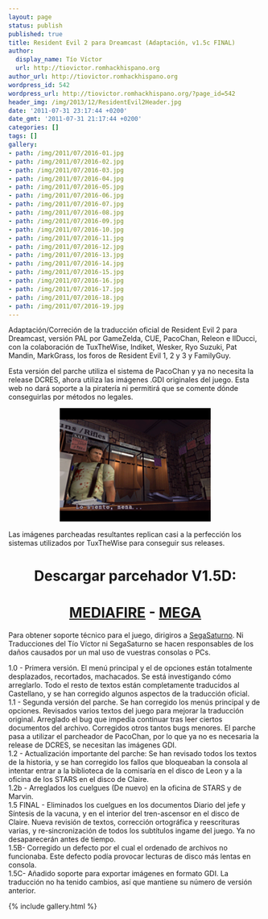 ```yaml
---
layout: page
status: publish
published: true
title: Resident Evil 2 para Dreamcast (Adaptación, v1.5c FINAL)
author:
  display_name: Tío Víctor
  url: http://tiovictor.romhackhispano.org
author_url: http://tiovictor.romhackhispano.org
wordpress_id: 542
wordpress_url: http://tiovictor.romhackhispano.org/?page_id=542
header_img: /img/2013/12/ResidentEvil2Header.jpg
date: '2011-07-31 23:17:44 +0200'
date_gmt: '2011-07-31 21:17:44 +0200'
categories: []
tags: []
gallery:
- path: /img/2011/07/2016-01.jpg
- path: /img/2011/07/2016-02.jpg
- path: /img/2011/07/2016-03.jpg
- path: /img/2011/07/2016-04.jpg
- path: /img/2011/07/2016-05.jpg
- path: /img/2011/07/2016-06.jpg
- path: /img/2011/07/2016-07.jpg
- path: /img/2011/07/2016-08.jpg
- path: /img/2011/07/2016-09.jpg
- path: /img/2011/07/2016-10.jpg
- path: /img/2011/07/2016-11.jpg
- path: /img/2011/07/2016-12.jpg
- path: /img/2011/07/2016-13.jpg
- path: /img/2011/07/2016-14.jpg
- path: /img/2011/07/2016-15.jpg
- path: /img/2011/07/2016-16.jpg
- path: /img/2011/07/2016-17.jpg
- path: /img/2011/07/2016-18.jpg
- path: /img/2011/07/2016-19.jpg
---
```

Adaptación/Correción de la traducción oficial de Resident Evil 2 para Dreamcast, 
versión PAL por GameZelda, CUE, PacoChan, Releon e IlDucci, con la colaboración de 
TuxTheWise, Indiket, Wesker, Ryo Suzuki, Pat Mandin, MarkGrass, los foros de Resident 
Evil 1, 2 y 3 y FamilyGuy.

Esta versión del parche utiliza el sistema de PacoChan y ya no necesita la release 
DCRES, ahora utiliza las imágenes .GDI originales del juego. Esta web no dará soporte 
a la piratería ni permitirá que se comente dónde conseguirlas por métodos no legales.

<p style="text-align: center;"><a href="/img/2013/06/15Final-01-1.jpg"><img src="/img/2013/06/15Final-01.png" alt="Resident Evil 2 para Dreamcast - Versión 1.5 FINAL" width="300" height="225" /></a></p>  
Las imágenes parcheadas resultantes replican casi a la perfección los sistemas utilizados 
por TuxTheWise para conseguir sus releases.

<h1 style="text-align: center;"><strong>Descargar parcehador V1.5D:</strong></h1>
<h1 style="text-align: center;"><strong><a href="http://www.mediafire.com/file/vce12knc6nc3vog/ResidentEvil2DC-V15D.7z">MEDIAFIRE</a> - <a href="
https://mega.nz/#!kc8l1ACZ!NNFAN6CVltIZgsKTTDz9kRT0dOyhtgPu89VngQHizMY">MEGA</a></strong></h1>

Para obtener soporte técnico para el juego, dirigiros a [SegaSaturno](http://www.segasaturno.com/). 
Ni Traducciones del Tío Víctor ni SegaSaturno se hacen responsables de los daños causados por 
un mal uso de vuestras consolas o PCs.

1.0 - Primera versión. El menú principal y el de opciones están totalmente desplazados, 
recortados, machacados. Se está investigando cómo arreglarlo. Todo el resto de textos 
están completamente traducidos al Castellano, y se han corregido algunos aspectos de la 
traducción oficial.  
1.1 - Segunda versión del parche. Se han corregido los menús principal y de opciones. 
Revisados varios textos del juego para mejorar la traducción original. Arreglado el bug 
que impedía continuar tras leer ciertos documentos del archivo. Corregidos otros tantos 
bugs menores. El parche pasa a utilizar el parcheador de PacoChan, por lo que ya no es 
necesaria la release de DCRES, se necesitan las imágenes GDI.  
1.2 - Actualización importante del parche: Se han revisado todos los textos de la historia, 
y se han corregido los fallos que bloqueaban la consola al intentar entrar a la biblioteca 
de la comisaría en el disco de Leon y a la oficina de los STARS en el disco de Claire.  
1.2b - Arreglados los cuelgues (De nuevo) en la oficina de STARS y de Marvin.  
1.5 FINAL - Eliminados los cuelgues en los documentos Diario del jefe y Síntesis de la 
vacuna, y en el interior del tren-ascensor en el disco de Claire. Nueva revisión de textos, 
corrección ortográfica y reescrituras varias, y re-sincronización de todos los subtítulos 
ingame del juego. Ya no desaparecerán antes de tiempo.  
1.5B- Corregido un defecto por el cual el ordenado de archivos no funcionaba. Este defecto 
podía provocar lecturas de disco más lentas en consola.  
1.5C- Añadido soporte para exportar imágenes en formato GDI. La traducción no ha tenido 
cambios, así que mantiene su número de versión anterior.

{% include gallery.html %}
